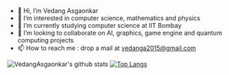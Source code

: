 - 👋 Hi, I’m Vedang Asgaonkar
- 👀 I’m interested in computer science, mathematics and physics
- 🌱 I’m currently studying computer science at IIT Bombay
- 💞️ I’m looking to collaborate on AI, graphics, game engine and quantum computing projects
- 📫 How to reach me : drop a mail at vedanga2015@gmail.com

![VedangAsgaonkar's github stats](https://github-readme-stats.vercel.app/api?username=VedangAsgaonkar)
[![Top Langs](https://github-readme-stats.vercel.app/api/top-langs/?username=VedangAsgaonkar&langs_count=8)](https://github.com/anuraghazra/github-readme-stats)
<!---
VedangAsgaonkar/VedangAsgaonkar is a ✨ special ✨ repository because its `README.md` (this file) appears on your GitHub profile.
You can click the Preview link to take a look at your changes.
--->
